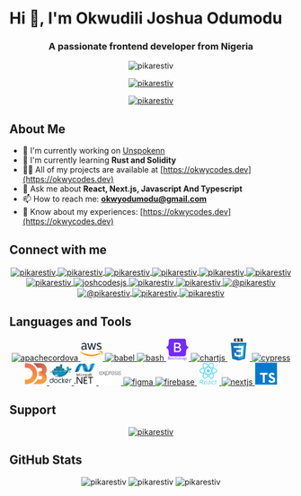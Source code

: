 # Hi 👋, I'm Okwudili Joshua Odumodu

<div align="center">
  <h3>A passionate frontend developer from Nigeria</h3>
  
  <p>
    <img src="https://komarev.com/ghpvc/?username=pikarestiv&label=Profile%20views&color=0e75b6&style=flat" alt="pikarestiv" />
  </p>
  
  <p>
    <a href="https://github.com/ryo-ma/github-profile-trophy">
      <img src="https://github-profile-trophy.vercel.app/?username=pikarestiv" alt="pikarestiv" />
    </a>
  </p>
  
  <p>
    <a href="https://twitter.com/pikarestiv" target="blank">
      <img src="https://img.shields.io/twitter/follow/pikarestiv?logo=twitter&style=for-the-badge" alt="pikarestiv" />
    </a>
  </p>
</div>

## About Me

- 🔭 I'm currently working on [Unspokenn](https://www.unspokenn.com)
- 🌱 I'm currently learning **Rust and Solidity**
- 👨‍💻 All of my projects are available at [https://okwycodes.dev](https://okwycodes.dev)
- 💬 Ask me about **React, Next.js, Javascript And Typescript**
- 📫 How to reach me: **okwyodumodu@gmail.com**
- 📄 Know about my experiences: [https://okwycodes.dev](https://okwycodes.dev)

## Connect with me

<p align="center">
  <a href="https://codepen.io/pikarestiv" target="blank">
    <img align="center" src="https://raw.githubusercontent.com/rahuldkjain/github-profile-readme-generator/master/src/images/icons/Social/codepen.svg" alt="pikarestiv" height="30" width="40" />
  </a>
  <a href="https://dev.to/pikarestiv" target="blank">
    <img align="center" src="https://raw.githubusercontent.com/rahuldkjain/github-profile-readme-generator/master/src/images/icons/Social/devto.svg" alt="pikarestiv" height="30" width="40" />
  </a>
  <a href="https://twitter.com/pikarestiv" target="blank">
    <img align="center" src="https://raw.githubusercontent.com/rahuldkjain/github-profile-readme-generator/master/src/images/icons/Social/twitter.svg" alt="pikarestiv" height="30" width="40" />
  </a>
  <a href="https://linkedin.com/in/pikarestiv" target="blank">
    <img align="center" src="https://raw.githubusercontent.com/rahuldkjain/github-profile-readme-generator/master/src/images/icons/Social/linked-in-alt.svg" alt="pikarestiv" height="30" width="40" />
  </a>
  <a href="https://stackoverflow.com/users/pikarestiv" target="blank">
    <img align="center" src="https://raw.githubusercontent.com/rahuldkjain/github-profile-readme-generator/master/src/images/icons/Social/stack-overflow.svg" alt="pikarestiv" height="30" width="40" />
  </a>
  <a href="https://codesandbox.com/pikarestiv" target="blank">
    <img align="center" src="https://raw.githubusercontent.com/rahuldkjain/github-profile-readme-generator/master/src/images/icons/Social/codesandbox.svg" alt="pikarestiv" height="30" width="40" />
  </a>
  <a href="https://fb.com/pikarestiv" target="blank">
    <img align="center" src="https://raw.githubusercontent.com/rahuldkjain/github-profile-readme-generator/master/src/images/icons/Social/facebook.svg" alt="pikarestiv" height="30" width="40" />
  </a>
  <a href="https://instagram.com/joshcodesjs" target="blank">
    <img align="center" src="https://raw.githubusercontent.com/rahuldkjain/github-profile-readme-generator/master/src/images/icons/Social/instagram.svg" alt="joshcodesjs" height="30" width="40" />
  </a>
  <a href="https://dribbble.com/pikarestiv" target="blank">
    <img align="center" src="https://raw.githubusercontent.com/rahuldkjain/github-profile-readme-generator/master/src/images/icons/Social/dribbble.svg" alt="pikarestiv" height="30" width="40" />
  </a>
  <a href="https://www.behance.net/pikarestiv" target="blank">
    <img align="center" src="https://raw.githubusercontent.com/rahuldkjain/github-profile-readme-generator/master/src/images/icons/Social/behance.svg" alt="pikarestiv" height="30" width="40" />
  </a>
  <a href="https://hashnode.com/@pikarestiv" target="blank">
    <img align="center" src="https://raw.githubusercontent.com/rahuldkjain/github-profile-readme-generator/master/src/images/icons/Social/hashnode.svg" alt="@pikarestiv" height="30" width="40" />
  </a>
  <a href="https://medium.com/@pikarestiv" target="blank">
    <img align="center" src="https://raw.githubusercontent.com/rahuldkjain/github-profile-readme-generator/master/src/images/icons/Social/medium.svg" alt="@pikarestiv" height="30" width="40" />
  </a>
  <a href="https://www.hackerrank.com/pikarestiv" target="blank">
    <img align="center" src="https://raw.githubusercontent.com/rahuldkjain/github-profile-readme-generator/master/src/images/icons/Social/hackerrank.svg" alt="pikarestiv" height="30" width="40" />
  </a>
  <a href="https://www.leetcode.com/pikarestiv" target="blank">
    <img align="center" src="https://raw.githubusercontent.com/rahuldkjain/github-profile-readme-generator/master/src/images/icons/Social/leet-code.svg" alt="pikarestiv" height="30" width="40" />
  </a>
</p>

## Languages and Tools

<p align="center">
  <a href="https://cordova.apache.org/" target="_blank" rel="noreferrer">
    <img src="https://www.vectorlogo.zone/logos/apache_cordova/apache_cordova-icon.svg" alt="apachecordova" width="40" height="40"/>
  </a>
  <a href="https://aws.amazon.com" target="_blank" rel="noreferrer">
    <img src="https://raw.githubusercontent.com/devicons/devicon/master/icons/amazonwebservices/amazonwebservices-original-wordmark.svg" alt="aws" width="40" height="40"/>
  </a>
  <a href="https://babeljs.io/" target="_blank" rel="noreferrer">
    <img src="https://www.vectorlogo.zone/logos/babeljs/babeljs-icon.svg" alt="babel" width="40" height="40"/>
  </a>
  <a href="https://www.gnu.org/software/bash/" target="_blank" rel="noreferrer">
    <img src="https://www.vectorlogo.zone/logos/gnu_bash/gnu_bash-icon.svg" alt="bash" width="40" height="40"/>
  </a>
  <a href="https://getbootstrap.com" target="_blank" rel="noreferrer">
    <img src="https://raw.githubusercontent.com/devicons/devicon/master/icons/bootstrap/bootstrap-plain-wordmark.svg" alt="bootstrap" width="40" height="40"/>
  </a>
  <a href="https://www.chartjs.org" target="_blank" rel="noreferrer">
    <img src="https://www.chartjs.org/media/logo-title.svg" alt="chartjs" width="40" height="40"/>
  </a>
  <a href="https://www.w3schools.com/css/" target="_blank" rel="noreferrer">
    <img src="https://raw.githubusercontent.com/devicons/devicon/master/icons/css3/css3-original-wordmark.svg" alt="css3" width="40" height="40"/>
  </a>
  <a href="https://www.cypress.io" target="_blank" rel="noreferrer">
    <img src="https://raw.githubusercontent.com/simple-icons/simple-icons/6e46ec1fc23b60c8fd0d2f2ff46db82e16dbd75f/icons/cypress.svg" alt="cypress" width="40" height="40"/>
  </a>
  <a href="https://d3js.org/" target="_blank" rel="noreferrer">
    <img src="https://raw.githubusercontent.com/devicons/devicon/master/icons/d3js/d3js-original.svg" alt="d3js" width="40" height="40"/>
  </a>
  <a href="https://www.docker.com/" target="_blank" rel="noreferrer">
    <img src="https://raw.githubusercontent.com/devicons/devicon/master/icons/docker/docker-original-wordmark.svg" alt="docker" width="40" height="40"/>
  </a>
  <a href="https://dotnet.microsoft.com/" target="_blank" rel="noreferrer">
    <img src="https://raw.githubusercontent.com/devicons/devicon/master/icons/dot-net/dot-net-original-wordmark.svg" alt="dotnet" width="40" height="40"/>
  </a>
  <a href="https://expressjs.com" target="_blank" rel="noreferrer">
    <img src="https://raw.githubusercontent.com/devicons/devicon/master/icons/express/express-original-wordmark.svg" alt="express" width="40" height="40"/>
  </a>
  <a href="https://www.figma.com/" target="_blank" rel="noreferrer">
    <img src="https://www.vectorlogo.zone/logos/figma/figma-icon.svg" alt="figma" width="40" height="40"/>
  </a>
  <a href="https://firebase.google.com/" target="_blank" rel="noreferrer">
    <img src="https://www.vectorlogo.zone/logos/firebase/firebase-icon.svg" alt="firebase" width="40" height="40"/>
  </a>
  <!-- Additional tools continued -->
  <a href="https://reactjs.org/" target="_blank" rel="noreferrer">
    <img src="https://raw.githubusercontent.com/devicons/devicon/master/icons/react/react-original-wordmark.svg" alt="react" width="40" height="40"/>
  </a>
  <a href="https://nextjs.org/" target="_blank" rel="noreferrer">
    <img src="https://cdn.worldvectorlogo.com/logos/nextjs-2.svg" alt="nextjs" width="40" height="40"/>
  </a>
  <a href="https://www.typescriptlang.org/" target="_blank" rel="noreferrer">
    <img src="https://raw.githubusercontent.com/devicons/devicon/master/icons/typescript/typescript-original.svg" alt="typescript" width="40" height="40"/>
  </a>
</p>

## Support

<div align="center">
  <a href="https://www.buymeacoffee.com/pikarestiv">
    <img src="https://cdn.buymeacoffee.com/buttons/v2/default-yellow.png" height="50" width="210" alt="pikarestiv" />
  </a>
</div>

## GitHub Stats

<div align="center">
  <img src="https://github-readme-stats.vercel.app/api/top-langs?username=pikarestiv&show_icons=true&locale=en&layout=compact" alt="pikarestiv" />
  
  <img src="https://github-readme-stats.vercel.app/api?username=pikarestiv&show_icons=true&locale=en" alt="pikarestiv" />
  
  <img src="https://github-readme-streak-stats.herokuapp.com/?user=pikarestiv" alt="pikarestiv" />
</div>
